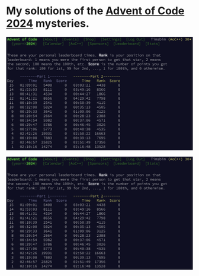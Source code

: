 # My solutions of the [Advent of Code 2024](https://adventofcode.com/2024) mysteries.

![image](Stats.png)

<img src="Stats.png" width="600"/>
